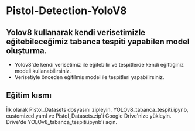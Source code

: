 # Pistol-Detection-YoloV8
 
## Yolov8 kullanarak kendi verisetimizle eğitebileceğimiz tabanca tespiti yapabilen model oluşturma.
- Yolov8'de kendi verisetimiz ile eğitebilir ve tespitlerde kendi eğittiğiniz modeli kullanabilirsiniz.
- Verisetiyle önceden eğitilmiş model ile tespitleri yapabilirsiniz.

## Eğitim kısmı
İlk olarak Pistol_Datasets dosyasını zipleyin.
YOLOv8_tabanca_tespiti.ipynb, customized.yaml ve Pistol_Datasets.zip'i Google Drive'nize yükleyin.
Drive'de YOLOv8_tabanca_tespiti.ipynb'i açın.


